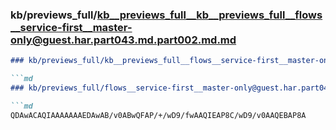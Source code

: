 ### kb/previews_full/kb__previews_full__kb__previews_full__flows__service-first__master-only@guest.har.part043.md.part002.md.md

```md
### kb/previews_full/kb__previews_full__flows__service-first__master-only@guest.har.part043.md.part002.md

```md
### kb/previews_full/flows__service-first__master-only@guest.har.part043.md (part 002)

```md
QDAwACAQIAAAAAAAEDAwAB/v0ABwQFAP/+/wD9/fwAAQIEAP8C/wD9/v0AAQEBAP8A
```

```

```

```
